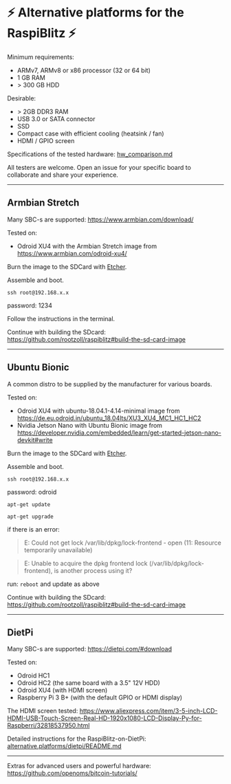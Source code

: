 # ⚡️ Alternative platforms for the RaspiBlitz ⚡️

Minimum requirements:
* ARMv7, ARMv8 or x86 processor (32 or 64 bit)
* 1 GB RAM
* \> 300 GB HDD

Desirable:
* \> 2GB DDR3 RAM
* USB 3.0 or SATA connector
* SSD
* Compact case with efficient cooling (heatsink / fan)
* HDMI / GPIO screen


Specifications of the tested hardware: [hw_comparison.md](hw_comparison.md)

All testers are welcome. Open an issue for your specific board to collaborate and share your experience.

---
## Armbian Stretch
Many SBC-s are supported:
https://www.armbian.com/download/

Tested on:
* Odroid XU4 with the Armbian Stretch image from https://www.armbian.com/odroid-xu4/


Burn the image to the SDCard with [Etcher](https://www.balena.io/etcher/).

Assemble and boot.

`ssh root@192.168.x.x`

password: 1234

Follow the instructions in the terminal.

Continue with building the SDcard: https://github.com/rootzoll/raspiblitz#build-the-sd-card-image

---

## Ubuntu Bionic

A common distro to be supplied by the manufacturer for various boards.

Tested on:
* Odroid XU4 with ubuntu-18.04.1-4.14-minimal image from https://de.eu.odroid.in/ubuntu_18.04lts/XU3_XU4_MC1_HC1_HC2
* Nvidia Jetson Nano with Ubuntu Bionic image from https://developer.nvidia.com/embedded/learn/get-started-jetson-nano-devkit#write

Burn the image to the SDCard with [Etcher](https://www.balena.io/etcher/).

Assemble and boot.

`ssh root@192.168.x.x`

password: odroid

`apt-get update`

`apt-get upgrade`

if there is an error:
>E: Could not get lock /var/lib/dpkg/lock-frontend - open (11: Resource temporarily unavailable)

>E: Unable to acquire the dpkg frontend lock (/var/lib/dpkg/lock-frontend), is another process using it?

run:
`reboot` and update as above

Continue with building the SDcard: https://github.com/rootzoll/raspiblitz#build-the-sd-card-image

---

## DietPi

Many SBC-s are supported:
https://dietpi.com/#download

Tested on:

* Odroid HC1
* Odroid HC2 (the same board with a 3.5" 12V HDD)
* Odroid XU4 (with HDMI screen)
* Raspberry Pi 3 B+ (with the default GPIO or HDMI display)


The HDMI screen tested: https://www.aliexpress.com/item/3-5-inch-LCD-HDMI-USB-Touch-Screen-Real-HD-1920x1080-LCD-Display-Py-for-Raspberri/32818537950.html

Detailed instructions for the RaspiBlitz-on-DietPi: [alternative.platforms/dietpi/README.md](/alternative.platforms/dietpi/README.md)

---
Extras for advanced users and powerful hardware:
https://github.com/openoms/bitcoin-tutorials/